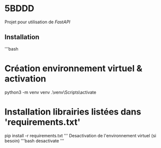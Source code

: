 # 5BDDD

Projet pour utilisation de _FastAPI_


## Installation

'''bash
# Création environnement virtuel & activation
python3 -m venv venv
.\venv\Scripts\activate
# Installation librairies listées dans 'requirements.txt'
pip install -r requirements.txt
'''
Desactivation de l'environnement virtuel (si besoin)
'''bash
desactivate
'''
